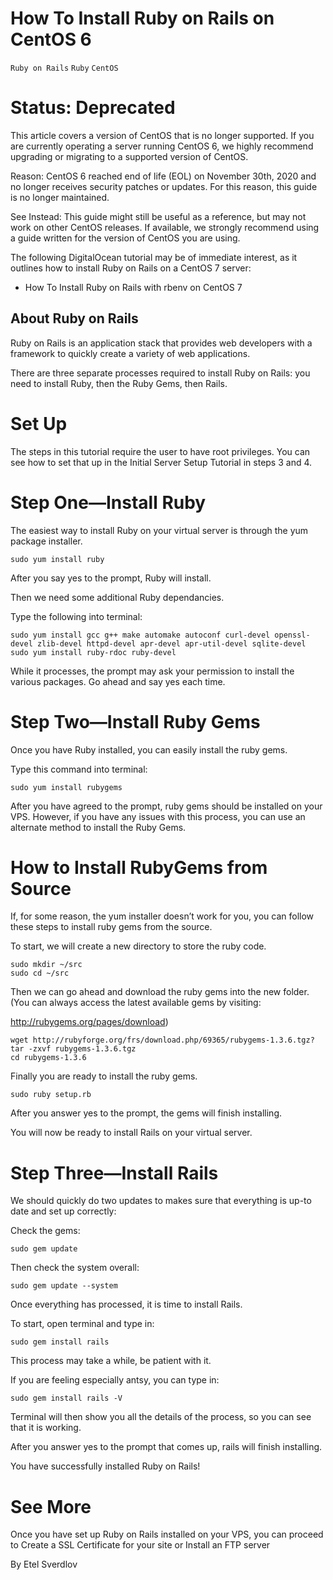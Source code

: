 # How To Install Ruby on Rails on CentOS 6

```Ruby on Rails``` ```Ruby``` ```CentOS```










# Status: Deprecated


This article covers a version of CentOS that is no longer supported. If you are currently operating a server running CentOS 6, we highly recommend upgrading or migrating to a supported version of CentOS.


Reason:
CentOS 6 reached end of life (EOL) on November 30th, 2020 and no longer receives security patches or updates. For this reason, this guide is no longer maintained.


See Instead:
This guide might still be useful as a reference, but may not work on other CentOS releases. If available, we strongly recommend using a guide written for the version of CentOS you are using.


The following DigitalOcean tutorial may be of immediate interest, as it outlines how to install Ruby on Rails on a CentOS 7 server:




- How To Install Ruby on Rails with rbenv on CentOS 7





##  About Ruby on Rails


Ruby on Rails is an application stack that provides web developers with a framework to quickly create a variety of web applications.


There are three separate processes required to install Ruby on Rails: you need to install Ruby, then the Ruby Gems, then Rails.


# Set Up


The  steps in this tutorial require the user to have root privileges. You can see how to set that up in the  Initial Server Setup Tutorial in steps 3 and 4. 


# Step One—Install Ruby


The easiest way to install Ruby on your virtual server is through the yum package installer.


```
sudo yum install ruby
```


After you say yes to the prompt, Ruby will install.


Then we need some additional Ruby dependancies.


Type the following into terminal:


```
sudo yum install gcc g++ make automake autoconf curl-devel openssl-devel zlib-devel httpd-devel apr-devel apr-util-devel sqlite-devel
sudo yum install ruby-rdoc ruby-devel
```


While it processes, the prompt may ask your permission to install the various packages. Go ahead and say yes each time.


# Step Two—Install Ruby Gems


Once you have Ruby installed, you can easily install the ruby gems.


Type this command into terminal:


```
sudo yum install rubygems
```


After you have agreed to the prompt, ruby gems should be installed on your VPS. However, if you have any issues with this process, you can use an alternate method to install the Ruby Gems.


# How to Install RubyGems from Source


If, for some reason, the yum installer doesn’t work for you, you can follow these steps to install ruby gems from the source.


To start, we will create a new directory to store the ruby code.


```
sudo mkdir ~/src
sudo cd ~/src
```


Then we can go ahead and download the ruby gems into the new folder. (You can always access the latest available gems by visiting:


http://rubygems.org/pages/download)


```
wget http://rubyforge.org/frs/download.php/69365/rubygems-1.3.6.tgz?tar -zxvf rubygems-1.3.6.tgz
cd rubygems-1.3.6
```


Finally you are ready to install the ruby gems.


```
sudo ruby setup.rb
```


After you answer yes to the prompt, the gems will finish installing.


You will now be ready to install Rails on your virtual server.


# Step Three—Install Rails


We should quickly do two updates to makes sure that everything is up-to date and set up correctly:


Check the gems:


```
sudo gem update
```


Then check the system overall:


```
sudo gem update --system
```


Once everything has processed, it is time to install Rails.


To start, open terminal and type in:


```
sudo gem install rails
```


This process may take a while, be patient with it.


If you are feeling especially antsy, you can type in:


```
sudo gem install rails -V
```


Terminal will then show you all the details of the process, so you can see that it is working.


After you answer yes to the prompt that comes up, rails will finish installing.


You have successfully installed Ruby on Rails!


# See More


Once you have set up Ruby on Rails installed on your VPS, you can proceed to Create a SSL Certificate for your site or Install an FTP server


By Etel Sverdlov
